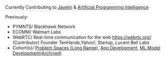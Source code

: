 Currently Contributing to [Javelin](https://github.com/getjavelin) & [Artificial Programming Intelligence](https://github.com/ankumar/awesome-llm-architectures)  

Previously:
- PYMNTS/ Blackhawk Network
- ECOMM/ Walmart Labs
- WebRTC/ Real-time communication for the web https://webrtc.org/ (Contributor) Founder TenHands,Yahoo!, Startup, Lucent Bell Labs
- Cohort(s)/ [Problem Spaces (Long Range)](https://docs.google.com/document/d/1b36vcpRMI5aIp8N2j_cVvhiv8OwDRGDxPDr2bJzcCGA/edit?usp=sharing), [App Development](https://nounandverb.io/), [ML Model Development(Archived)](https://app.chaya.ai/)
 
<!--
**ankumar/ankumar** is a ✨ _special_ ✨ repository because its `README.md` (this file) appears on your GitHub profile.

Here are some ideas to get you started:

- 🔭 I’m currently working on ...
- 🌱 I’m currently learning ...
- 👯 I’m looking to collaborate on ...
- 🤔 I’m looking for help with ...
- 💬 Ask me about ...
- 📫 How to reach me: ...
- 😄 Pronouns: ...
- ⚡ Fun fact: ...
-->
